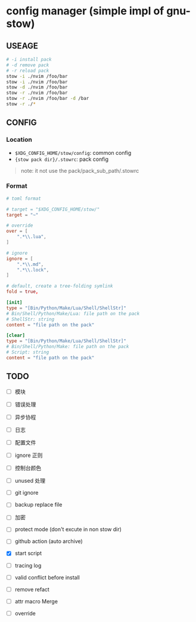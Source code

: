 # config manager (simple impl of gnu-stow)

## USEAGE

```sh
# -i install pack
# -d remove pack
# -r reload pack
stow -i ./nvim /foo/bar
stow -i ./nvim /foo/bar
stow -d ./nvim /foo/bar
stow -r ./nvim /foo/bar
stow -r ./nvim /foo/bar -d /bar
stow -r ./*
```

## CONFIG

### Location

- `$XDG_CONFIG_HOME/stow/config`: common config
- `{stow pack dir}/.stowrc`: pack config

> note: it not use the pack/pack_sub_path/.stowrc

### Format

```toml
# toml format

# target = "$XDG_CONFIG_HOME/stow/"
target = "~"

# override
over = [
    ".*\\.lua",
]

# ignore
ignore = [
    ".*\\.md",
    ".*\\.lock",
]

# default, create a tree-folding symlink
fold = true,

[init]
type = "[Bin/Python/Make/Lua/Shell/ShellStr]"
# Bin/Shell/Python/Make/Lua: file path on the pack
# ShellStr: string
content = "file path on the pack"

[clear]
type = "[Bin/Python/Make/Lua/Shell/ShellStr]"
# Bin/Shell/Python/Make: file path on the pack
# Script: string
content = "file path on the pack"
```

## TODO

- [ ] 模块
- [ ] 错误处理
- [ ] 异步协程
- [ ] 日志
- [ ] 配置文件
- [ ] ignore 正则
- [ ] 控制台颜色
- [ ] unused 处理
- [ ] git ignore
- [ ] backup replace file
- [ ] 加密
- [ ] protect mode (don't excute in non stow dir)
- [ ] github action (auto archive)

- [x] start script
- [ ] tracing log

- [ ] valid conflict before install
- [ ] remove refact

- [ ] attr macro Merge
- [ ] override
